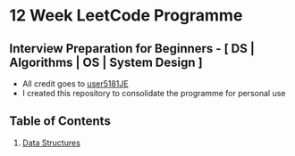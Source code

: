 # 12 Week LeetCode Programme
## Interview Preparation for Beginners - [ DS | Algorithms | OS | System Design ]
- All credit goes to [user5181JE](https://leetcode.com/discuss/general-discussion/698684/interview-preparation-for-beginners-ds-algorithms-os-system-design)
- I created this repository to consolidate the programme for personal use
## Table of Contents
1. [Data Structures](https://github.com/aaronw4ng/12WeekLeetCode/tree/master/1.%20Data%20Structures) 
